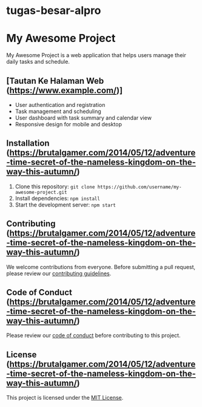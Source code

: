 # tugas-besar-alpro
# My Awesome Project

<!-- [![Build Status](https://travis-ci.com/username/my-awesome-project.svg?branch=master)](https://travis-ci.com/username/my-awesome-project)
[![Coverage Status](https://coveralls.io/repos/github/username/my-awesome-project/badge.svg?branch=master)](https://coveralls.io/github/username/my-awesome-project?branch=master) -->

My Awesome Project is a web application that helps users manage their daily tasks and schedule.

## [Tautan Ke Halaman Web (https://www.example.com/)]


- User authentication and registration
- Task management and scheduling
- User dashboard with task summary and calendar view
- Responsive design for mobile and desktop

## Installation (https://brutalgamer.com/2014/05/12/adventure-time-secret-of-the-nameless-kingdom-on-the-way-this-autumn/)

1. Clone this repository: `git clone https://github.com/username/my-awesome-project.git`
2. Install dependencies: `npm install`
3. Start the development server: `npm start`

## Contributing (https://brutalgamer.com/2014/05/12/adventure-time-secret-of-the-nameless-kingdom-on-the-way-this-autumn/)

We welcome contributions from everyone. Before submitting a pull request, please review our [contributing guidelines](CONTRIBUTING.md).

## Code of Conduct (https://brutalgamer.com/2014/05/12/adventure-time-secret-of-the-nameless-kingdom-on-the-way-this-autumn/)

Please review our [code of conduct](CODE_OF_CONDUCT.md) before contributing to this project.

## License (https://brutalgamer.com/2014/05/12/adventure-time-secret-of-the-nameless-kingdom-on-the-way-this-autumn/)

This project is licensed under the [MIT License](LICENSE).
